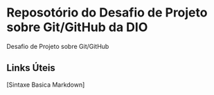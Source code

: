 # Reposotório do Desafio de Projeto sobre Git/GitHub da DIO
Desafio de Projeto sobre Git/GitHub

## Links Úteis 
[Sintaxe Basica Markdown]
